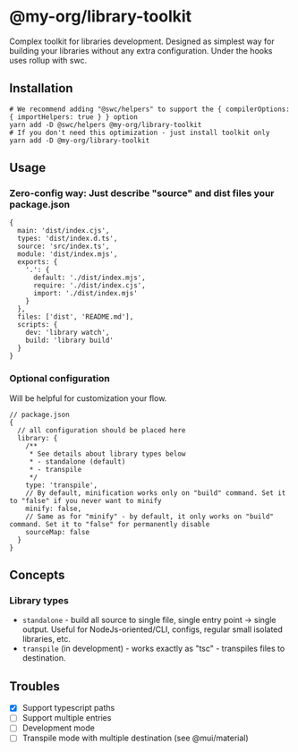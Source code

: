 # @my-org/library-toolkit

Complex toolkit for libraries development.
Designed as simplest way for building your libraries without any extra configuration.
Under the hooks uses rollup with swc.

## Installation

```shell
# We recommend adding "@swc/helpers" to support the { compilerOptions: { importHelpers: true } } option
yarn add -D @swc/helpers @my-org/library-toolkit
# If you don't need this optimization - just install toolkit only
yarn add -D @my-org/library-toolkit
```

## Usage

### Zero-config way: Just describe "source" and dist files your package.json

```json5
{
  main: 'dist/index.cjs',
  types: 'dist/index.d.ts',
  source: 'src/index.ts',
  module: 'dist/index.mjs',
  exports: {
    '.': {
      default: './dist/index.mjs',
      require: './dist/index.cjs',
      import: './dist/index.mjs'
    }
  },
  files: ['dist', 'README.md'],
  scripts: {
    dev: 'library watch',
    build: 'library build'
  }
}
```

### Optional configuration

Will be helpful for customization your flow.

```json5
// package.json
{
  // all configuration should be placed here
  library: {
    /**
     * See details about library types below
     * - standalone (default)
     * - transpile
     */
    type: 'transpile',
    // By default, minification works only on "build" command. Set it to "false" if you never want to minify
    minify: false,
    // Same as for "minify" - by default, it only works on "build" command. Set it to "false" for permanently disable
    sourceMap: false
  }
}
```

## Concepts

### Library types

- `standalone` - build all source to single file, single entry point -> single output.
  Useful for NodeJs-oriented/CLI, configs, regular small isolated libraries, etc.
- `transpile` (in development) - works exactly as "tsc" - transpiles files to destination.

## Troubles

- [x] Support typescript paths
- [ ] Support multiple entries
- [ ] Development mode
- [ ] Transpile mode with multiple destination (see @mui/material)
